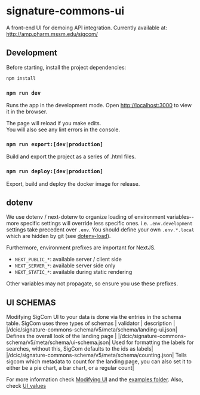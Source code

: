 # signature-commons-ui
A front-end UI for demoing API integration. Currently available at: http://amp.pharm.mssm.edu/sigcom/

## Development
Before starting, install the project dependencies:

```bash
npm install
```

### `npm run dev`

Runs the app in the development mode.
Open [http://localhost:3000](http://localhost:3000) to view it in the browser.

The page will reload if you make edits.<br>
You will also see any lint errors in the console.

### `npm run export:[dev|production]`
Build and export the project as a series of .html files.

### `npm run deploy:[dev|production]`
Export, build and deploy the docker image for release.

## dotenv
We use dotenv / next-dotenv to organize loading of environment variables--more specific settings will override less specific ones. i.e. `.env.development` settings take precedent over `.env`. You should define your own `.env.*.local` which are hidden by git (see [dotenv-load](https://github.com/formatlos/dotenv-load)).

Furthermore, environment prefixes are important for NextJS.

- `NEXT_PUBLIC_*`: available server / client side
- `NEXT_SERVER_*`: available server side only
- `NEXT_STATIC_*`: available during static rendering

Other variables may not propagate, so ensure you use these prefixes.

## UI SCHEMAS
Modifying SigCom UI to your data is done via the entries in the schema table. SigCom uses three types of schemas
| validator | description |
|/dcic/signature-commons-schema/v5/meta/schema/landing-ui.json| Defines the overall look of the landing page |
|/dcic/signature-commons-schema/v5/meta/schema/ui-schema.json| Used for formatting the labels for searches, without this, SigCom defaults to the ids as labels|
|/dcic/signature-commons-schema/v5/meta/schema/counting.json| Tells sigcom which metadata to count for the landing page, you can also set it to either be a pie chart, a bar chart, or a regular count|


For more information check [Modifying UI](./components/Landing/README.md)
and the [examples folder](./examples/dashboard). Also, check [UI_values](./utils/ui_values.js)